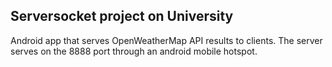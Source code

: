 ## Serversocket project on University

Android app that serves OpenWeatherMap API results to clients. The server serves on the 8888 port through an android mobile hotspot.
